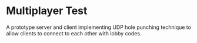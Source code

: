 # Multiplayer Test
A prototype server and client implementing UDP hole punching technique to allow clients to connect to each other with lobby codes.
